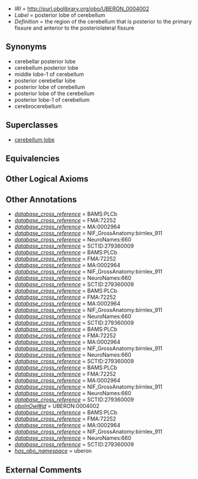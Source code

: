  * *IRI* = http://purl.obolibrary.org/obo/UBERON_0004002
 * *Label* = posterior lobe of cerebellum
 * *Definition* = the region of the cerebellum that is posterior to the primary fissure and anterior to the posteriolateral fissure

## Synonyms

 * cerebellar posterior lobe
 * cerebellum posterior lobe
 * middle lobe-1 of cerebellum
 * posterior cerebellar lobe
 * posterior lobe of cerebellum
 * posterior lobe of the cerebellum
 * posterior lobe-1 of cerebellum
 * cerebrocerebellum

## Superclasses

 * [cerebellum lobe](../../UBERON/93/UBERON_0005293.md)

## Equivalencies


## Other Logical Axioms


## Other Annotations

 * *[database_cross_reference](../../ef/oboInOwl#hasDbXref.md)* = BAMS:PLCb
 * *[database_cross_reference](../../ef/oboInOwl#hasDbXref.md)* = FMA:72252
 * *[database_cross_reference](../../ef/oboInOwl#hasDbXref.md)* = MA:0002964
 * *[database_cross_reference](../../ef/oboInOwl#hasDbXref.md)* = NIF_GrossAnatomy:birnlex_911
 * *[database_cross_reference](../../ef/oboInOwl#hasDbXref.md)* = NeuroNames:660
 * *[database_cross_reference](../../ef/oboInOwl#hasDbXref.md)* = SCTID:279360009
 * *[database_cross_reference](../../ef/oboInOwl#hasDbXref.md)* = BAMS:PLCb
 * *[database_cross_reference](../../ef/oboInOwl#hasDbXref.md)* = FMA:72252
 * *[database_cross_reference](../../ef/oboInOwl#hasDbXref.md)* = MA:0002964
 * *[database_cross_reference](../../ef/oboInOwl#hasDbXref.md)* = NIF_GrossAnatomy:birnlex_911
 * *[database_cross_reference](../../ef/oboInOwl#hasDbXref.md)* = NeuroNames:660
 * *[database_cross_reference](../../ef/oboInOwl#hasDbXref.md)* = SCTID:279360009
 * *[database_cross_reference](../../ef/oboInOwl#hasDbXref.md)* = BAMS:PLCb
 * *[database_cross_reference](../../ef/oboInOwl#hasDbXref.md)* = FMA:72252
 * *[database_cross_reference](../../ef/oboInOwl#hasDbXref.md)* = MA:0002964
 * *[database_cross_reference](../../ef/oboInOwl#hasDbXref.md)* = NIF_GrossAnatomy:birnlex_911
 * *[database_cross_reference](../../ef/oboInOwl#hasDbXref.md)* = NeuroNames:660
 * *[database_cross_reference](../../ef/oboInOwl#hasDbXref.md)* = SCTID:279360009
 * *[database_cross_reference](../../ef/oboInOwl#hasDbXref.md)* = BAMS:PLCb
 * *[database_cross_reference](../../ef/oboInOwl#hasDbXref.md)* = FMA:72252
 * *[database_cross_reference](../../ef/oboInOwl#hasDbXref.md)* = MA:0002964
 * *[database_cross_reference](../../ef/oboInOwl#hasDbXref.md)* = NIF_GrossAnatomy:birnlex_911
 * *[database_cross_reference](../../ef/oboInOwl#hasDbXref.md)* = NeuroNames:660
 * *[database_cross_reference](../../ef/oboInOwl#hasDbXref.md)* = SCTID:279360009
 * *[database_cross_reference](../../ef/oboInOwl#hasDbXref.md)* = BAMS:PLCb
 * *[database_cross_reference](../../ef/oboInOwl#hasDbXref.md)* = FMA:72252
 * *[database_cross_reference](../../ef/oboInOwl#hasDbXref.md)* = MA:0002964
 * *[database_cross_reference](../../ef/oboInOwl#hasDbXref.md)* = NIF_GrossAnatomy:birnlex_911
 * *[database_cross_reference](../../ef/oboInOwl#hasDbXref.md)* = NeuroNames:660
 * *[database_cross_reference](../../ef/oboInOwl#hasDbXref.md)* = SCTID:279360009
 * *[oboInOwl#id](../../id/oboInOwl#id.md)* = UBERON:0004002
 * *[database_cross_reference](../../ef/oboInOwl#hasDbXref.md)* = BAMS:PLCb
 * *[database_cross_reference](../../ef/oboInOwl#hasDbXref.md)* = FMA:72252
 * *[database_cross_reference](../../ef/oboInOwl#hasDbXref.md)* = MA:0002964
 * *[database_cross_reference](../../ef/oboInOwl#hasDbXref.md)* = NIF_GrossAnatomy:birnlex_911
 * *[database_cross_reference](../../ef/oboInOwl#hasDbXref.md)* = NeuroNames:660
 * *[database_cross_reference](../../ef/oboInOwl#hasDbXref.md)* = SCTID:279360009
 * *[has_obo_namespace](../../ce/oboInOwl#hasOBONamespace.md)* = uberon

## External Comments

